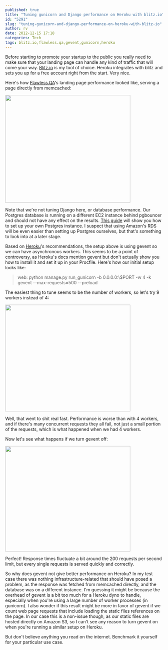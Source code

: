 ```yaml
---
published: true
title: "Tuning gunicorn and Django performance on Heroku with blitz.io"
id: "5291"
slug: "tuning-gunicorn-and-django-performance-on-heroku-with-blitz-io"
author: rv
date: 2012-12-15 17:18
categories: Tech
tags: blitz.io,flawless.qa,gevent,gunicorn,heroku
---
```

Before starting to promote your startup to the public you really need to make sure that your landing page can handle any kind of traffic that will come your way. <a title="blitz.io" href="http://blitz.io" target="_blank">Blitz.io</a> is my tool of choice. Heroku integrates with blitz and sets you up for a free account right from the start. Very nice.

Here's how <a title="Flawless.QA" href="http://www.flawless.qa">Flawless.QA</a>'s landing page performance looked like, serving a page directly from memcached:

<a href="https://s3.amazonaws.com/cfwblog/uploads/2012/12/4workers-gevent-on.jpg"><img class="aligncenter size-medium wp-image-5292" title="4workers-gevent-on" alt="" src="https://s3.amazonaws.com/cfwblog/uploads/2012/12/4workers-gevent-on-400x343.jpg" width="400" height="343" /></a>

Note that we're not tuning Django here, or database performance. Our Postgres database is running on a different EC2 instance behind pgbouncer and should not have any effect on the results. <a href="http://www.askthepony.com/blog/2011/07/getting-django-on-heroku-prancing-8-times-faster/" target="_blank">This guide</a> will show you how to set up your own Postgres instance. I suspect that using Amazon's RDS will be even easier than setting up Postgres ourselves, but that's something to look into at a later stage.

Based on <a href="https://devcenter.heroku.com/articles/django" target="_blank">Heroku</a>'s recommendations, the setup above is using gevent so we can have asynchronous workers. This seems to be a point of controversy, as Heroku's docs mention gevent but don't actually show you how to install it and set it up in your Procfile. Here's how our initial setup looks like:
<blockquote>web: python manage.py run_gunicorn -b 0.0.0.0:\$PORT -w 4 -k gevent --max-requests=500 --preload</blockquote>
The easiest thing to tune seems to be the number of workers, so let's try 9 workers instead of 4:

<a href="https://s3.amazonaws.com/cfwblog/uploads/2012/12/9workers-gevent-on.jpg"><img class="aligncenter size-medium wp-image-5293" title="9workers-gevent-on" alt="" src="https://s3.amazonaws.com/cfwblog/uploads/2012/12/9workers-gevent-on-400x340.jpg" width="400" height="340" /></a>

Well, that went to shit real fast. Performance is worse than with 4 workers, and if there's many concurrent requests they all fail, not just a small portion of the requests, which is what happened when we had 4 workers.

Now let's see what happens if we turn gevent off:

<a href="https://s3.amazonaws.com/cfwblog/uploads/2012/12/9workers-gevent-off.jpg"><img class="aligncenter size-medium wp-image-5294" title="9workers-gevent-off" alt="" src="https://s3.amazonaws.com/cfwblog/uploads/2012/12/9workers-gevent-off-400x336.jpg" width="400" height="336" /></a>

Perfect! Response times fluctuate a bit around the 200 requests per second limit, but every single requests is served quickly and correctly.

So why does gevent not give better performance on Heroku? In my test case there was nothing infrastructure-related that should have posed a problem, as the response was fetched from memcached directly, and the database was on a different instance. I'm guessing it might be because the overhead of gevent is a bit too much for a Heroku dyno to handle, especially when you're using a large number of worker processes (in gunicorn). I also wonder if this result might be more in favor of gevent if we count web page requests that include loading the static files references on the page. In our case this is a non-issue though, as our static files are hosted directly on Amazon S3, so I can't see any reason to turn gevent on when you're running a similar setup on Heroku.

But don't believe anything you read on the internet. Benchmark it yourself for your particular use case.